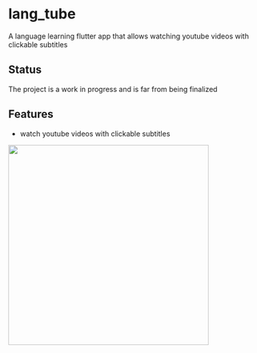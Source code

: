 # lang_tube

<p>

A language learning flutter app that allows watching youtube videos with clickable subtitles

</p>

## Status
<p>

The project is a work in progress and is far from being finalized 

</p>

## Features
- watch youtube videos with clickable subtitles
<img src="https://github.com/ahmed-alqazzaz/lang-tube/assets/85782358/d6893906-68a3-4d47-9b09-ea7a3c8b7dd2" width=400>

